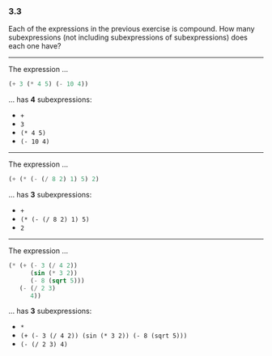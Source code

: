 ### 3.3
Each of the expressions in the previous exercise is compound. How many subexpressions (not including subexpressions of subexpressions) does each one have?

***

The expression …

~~~ scheme
(+ 3 (* 4 5) (- 10 4))
~~~
… has **4** subexpressions:

* `+`
* `3`
* `(* 4 5)`
* `(- 10 4)`

***

The expression …

~~~ scheme
(+ (* (- (/ 8 2) 1) 5) 2) 
~~~
… has **3** subexpressions:

* `+`
* `(* (- (/ 8 2) 1) 5)`
* `2`

***

The expression …

~~~ scheme
(* (+ (- 3 (/ 4 2))
      (sin (* 3 2))
      (- 8 (sqrt 5)))
   (- (/ 2 3)
      4))
~~~
… has **3** subexpressions:

* `*`
* `(+ (- 3 (/ 4 2)) (sin (* 3 2)) (- 8 (sqrt 5)))`
* `(- (/ 2 3) 4)`
